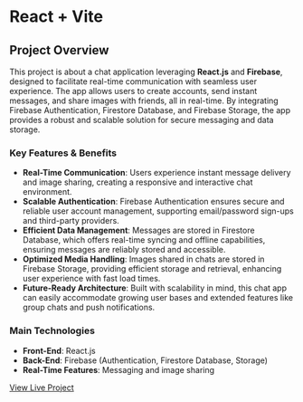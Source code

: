 # React + Vite

## Project Overview

This project is about a chat application leveraging **React.js** and **Firebase**, designed to facilitate real-time communication with seamless user experience. The app allows users to create accounts, send instant messages, and share images with friends, all in real-time. By integrating Firebase Authentication, Firestore Database, and Firebase Storage, the app provides a robust and scalable solution for secure messaging and data storage.

### Key Features & Benefits
- **Real-Time Communication**: Users experience instant message delivery and image sharing, creating a responsive and interactive chat environment.
- **Scalable Authentication**: Firebase Authentication ensures secure and reliable user account management, supporting email/password sign-ups and third-party providers.
- **Efficient Data Management**: Messages are stored in Firestore Database, which offers real-time syncing and offline capabilities, ensuring messages are reliably stored and accessible.
- **Optimized Media Handling**: Images shared in chats are stored in Firebase Storage, providing efficient storage and retrieval, enhancing user experience with fast load times.
- **Future-Ready Architecture**: Built with scalability in mind, this chat app can easily accommodate growing user bases and extended features like group chats and push notifications.

### Main Technologies
- **Front-End**: React.js
- **Back-End**: Firebase (Authentication, Firestore Database, Storage)
- **Real-Time Features**: Messaging and image sharing

[View Live Project](https://real-time-chatt-app-project.vercel.app/)
